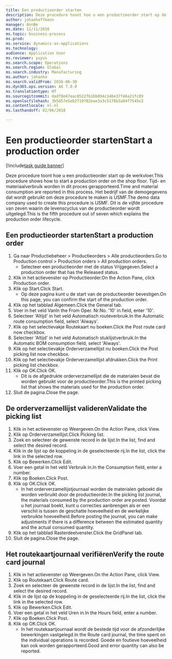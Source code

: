 ```yaml
---
title: Een productieorder starten
description: Deze procedure toont hoe u een productieorder start op de werkvloer.
author: johanhoffmann
manager: AnnBe
ms.date: 11/11/2016
ms.topic: business-process
ms.prod: 
ms.service: dynamics-ax-applications
ms.technology: 
audience: Application User
ms.reviewer: yuyus
ms.search.scope: Operations
ms.search.region: Global
ms.search.industry: Manufacturing
ms.author: johanho
ms.search.validFrom: 2016-06-30
ms.dyn365.ops.version: AX 7.0.0
ms.translationtype: HT
ms.sourcegitcommit: dadf0e87eac8522f61bb094c146e37f46a21fc09
ms.openlocfilehash: 3b5657e5eb2719702eae3a3c5178b3a04f7545e3
ms.contentlocale: nl-nl
ms.lasthandoff: 02/06/2018

---
```

# <a name="start-a-production-order"></a><span data-ttu-id="3ea3a-103">Een productieorder starten</span><span class="sxs-lookup"><span data-stu-id="3ea3a-103">Start a production order</span></span>

[!include[task guide banner](../../includes/task-guide-banner.md)]

<span data-ttu-id="3ea3a-104">Deze procedure toont hoe u een productieorder start op de werkvloer.</span><span class="sxs-lookup"><span data-stu-id="3ea3a-104">This procedure shows how to start a production order on the shop floor.</span></span> <span data-ttu-id="3ea3a-105">Tijd- en materiaalverbruik worden in dit proces gerapporteerd.</span><span class="sxs-lookup"><span data-stu-id="3ea3a-105">Time and material consumption are reported in this process.</span></span> <span data-ttu-id="3ea3a-106">Het bedrijf van de demogegevens dat wordt gebruikt om deze procedure te maken is USMF.</span><span class="sxs-lookup"><span data-stu-id="3ea3a-106">The demo data company used to create this procedure is USMF.</span></span> <span data-ttu-id="3ea3a-107">Dit is de vijfde procedure van zeven waarin de levenscyclus van de productieorder wordt uitgelegd.</span><span class="sxs-lookup"><span data-stu-id="3ea3a-107">This is the fifth procedure out of seven which explains the production order lifecycle.</span></span>


## <a name="start-a-production-order"></a><span data-ttu-id="3ea3a-108">Een productieorder starten</span><span class="sxs-lookup"><span data-stu-id="3ea3a-108">Start a production order</span></span>
1. <span data-ttu-id="3ea3a-109">Ga naar Productiebeheer > Productieorders > Alle productieorders.</span><span class="sxs-lookup"><span data-stu-id="3ea3a-109">Go to Production control > Production orders > All production orders.</span></span>
    * <span data-ttu-id="3ea3a-110">Selecteer een productieorder met de status Vrijgegeven.</span><span class="sxs-lookup"><span data-stu-id="3ea3a-110">Select a production order that has the Released status.</span></span>  
2. <span data-ttu-id="3ea3a-111">Klik in het actievenster op Productieorder.</span><span class="sxs-lookup"><span data-stu-id="3ea3a-111">On the Action Pane, click Production order.</span></span>
3. <span data-ttu-id="3ea3a-112">Klik op Start.</span><span class="sxs-lookup"><span data-stu-id="3ea3a-112">Click Start.</span></span>
    * <span data-ttu-id="3ea3a-113">Op deze pagina kunt u de start van de productieorder bevestigen.</span><span class="sxs-lookup"><span data-stu-id="3ea3a-113">On this page, you can confirm the start of the production order.</span></span>  
4. <span data-ttu-id="3ea3a-114">Klik op het tabblad Algemeen.</span><span class="sxs-lookup"><span data-stu-id="3ea3a-114">Click the General tab.</span></span>
5. <span data-ttu-id="3ea3a-115">Voer in het veld Van</span><span class="sxs-lookup"><span data-stu-id="3ea3a-115">In the From Oper.</span></span> <span data-ttu-id="3ea3a-116">Nr.</span><span class="sxs-lookup"><span data-stu-id="3ea3a-116">No.</span></span> <span data-ttu-id="3ea3a-117">'10' in.</span><span class="sxs-lookup"><span data-stu-id="3ea3a-117">field, enter '10'.</span></span>
6. <span data-ttu-id="3ea3a-118">Selecteer 'Altijd' in het veld Automatisch routeverbruik.</span><span class="sxs-lookup"><span data-stu-id="3ea3a-118">In the Automatic route consumption field, select 'Always'.</span></span>
7. <span data-ttu-id="3ea3a-119">Klik op het selectievakje Routekaart nu boeken.</span><span class="sxs-lookup"><span data-stu-id="3ea3a-119">Click the Post route card now checkbox.</span></span>
8. <span data-ttu-id="3ea3a-120">Selecteer 'Altijd' in het veld Automatisch stuklijstverbruik.</span><span class="sxs-lookup"><span data-stu-id="3ea3a-120">In the Automatic BOM consumption field, select 'Always'.</span></span>
9. <span data-ttu-id="3ea3a-121">Klik op het selectievakje Orderverzamellijst nu boeken.</span><span class="sxs-lookup"><span data-stu-id="3ea3a-121">Click the Post picking list now checkbox.</span></span>
10. <span data-ttu-id="3ea3a-122">Klik op het selectievakje Orderverzamellijst afdrukken.</span><span class="sxs-lookup"><span data-stu-id="3ea3a-122">Click the Print picking list checkbox.</span></span>
11. <span data-ttu-id="3ea3a-123">Klik op OK.</span><span class="sxs-lookup"><span data-stu-id="3ea3a-123">Click OK.</span></span>
    * <span data-ttu-id="3ea3a-124">Dit is de afgedrukte orderverzamellijst die de materialen bevat die worden gebruikt voor de productieorder.</span><span class="sxs-lookup"><span data-stu-id="3ea3a-124">This is the printed picking list that shows the materials used for the production order.</span></span>  
12. <span data-ttu-id="3ea3a-125">Sluit de pagina.</span><span class="sxs-lookup"><span data-stu-id="3ea3a-125">Close the page.</span></span>

## <a name="validate-the-picking-list"></a><span data-ttu-id="3ea3a-126">De orderverzamellijst valideren</span><span class="sxs-lookup"><span data-stu-id="3ea3a-126">Validate the picking list</span></span>
1. <span data-ttu-id="3ea3a-127">Klik in het actievenster op Weergeven.</span><span class="sxs-lookup"><span data-stu-id="3ea3a-127">On the Action Pane, click View.</span></span>
2. <span data-ttu-id="3ea3a-128">Klik op Orderverzamellijst.</span><span class="sxs-lookup"><span data-stu-id="3ea3a-128">Click Picking list.</span></span>
3. <span data-ttu-id="3ea3a-129">Zoek en selecteer de gewenste record in de lijst.</span><span class="sxs-lookup"><span data-stu-id="3ea3a-129">In the list, find and select the desired record.</span></span>
4. <span data-ttu-id="3ea3a-130">Klik in de lijst op de koppeling in de geselecteerde rij.</span><span class="sxs-lookup"><span data-stu-id="3ea3a-130">In the list, click the link in the selected row.</span></span>
5. <span data-ttu-id="3ea3a-131">Klik op Bewerken.</span><span class="sxs-lookup"><span data-stu-id="3ea3a-131">Click Edit.</span></span>
6. <span data-ttu-id="3ea3a-132">Voer een getal in het veld Verbruik in.</span><span class="sxs-lookup"><span data-stu-id="3ea3a-132">In the Consumption field, enter a number.</span></span>
7. <span data-ttu-id="3ea3a-133">Klik op Boeken.</span><span class="sxs-lookup"><span data-stu-id="3ea3a-133">Click Post.</span></span>
8. <span data-ttu-id="3ea3a-134">Klik op OK.</span><span class="sxs-lookup"><span data-stu-id="3ea3a-134">Click OK.</span></span>
    * <span data-ttu-id="3ea3a-135">In het orderverzamellijstjournaal worden de materialen geboekt die worden verbruikt door de productieorder.</span><span class="sxs-lookup"><span data-stu-id="3ea3a-135">In the picking list journal, the materials consumed by the production order are posted.</span></span> <span data-ttu-id="3ea3a-136">Voordat u het journaal boekt, kunt u correcties aanbrengen als er een verschil is tussen de geschatte hoeveelheid en de werkelijke verbruikte hoeveelheid.</span><span class="sxs-lookup"><span data-stu-id="3ea3a-136">Before posting the journal, you can make adjustments if there is a difference between the estimated quantity and the actual consumed quantity.</span></span>  
9. <span data-ttu-id="3ea3a-137">Klik op het tabblad Rasterdeelvenster.</span><span class="sxs-lookup"><span data-stu-id="3ea3a-137">Click the GridPanel tab.</span></span>
10. <span data-ttu-id="3ea3a-138">Sluit de pagina.</span><span class="sxs-lookup"><span data-stu-id="3ea3a-138">Close the page.</span></span>

## <a name="verify-the-route-card-journal"></a><span data-ttu-id="3ea3a-139">Het routekaartjournaal verifiëren</span><span class="sxs-lookup"><span data-stu-id="3ea3a-139">Verify the route card journal</span></span>
1. <span data-ttu-id="3ea3a-140">Klik in het actievenster op Weergeven.</span><span class="sxs-lookup"><span data-stu-id="3ea3a-140">On the Action Pane, click View.</span></span>
2. <span data-ttu-id="3ea3a-141">Klik op Routekaart.</span><span class="sxs-lookup"><span data-stu-id="3ea3a-141">Click Route card.</span></span>
3. <span data-ttu-id="3ea3a-142">Zoek en selecteer de gewenste record in de lijst.</span><span class="sxs-lookup"><span data-stu-id="3ea3a-142">In the list, find and select the desired record.</span></span>
4. <span data-ttu-id="3ea3a-143">Klik in de lijst op de koppeling in de geselecteerde rij.</span><span class="sxs-lookup"><span data-stu-id="3ea3a-143">In the list, click the link in the selected row.</span></span>
5. <span data-ttu-id="3ea3a-144">Klik op Bewerken.</span><span class="sxs-lookup"><span data-stu-id="3ea3a-144">Click Edit.</span></span>
6. <span data-ttu-id="3ea3a-145">Voer een getal in het veld Uren in.</span><span class="sxs-lookup"><span data-stu-id="3ea3a-145">In the Hours field, enter a number.</span></span>
7. <span data-ttu-id="3ea3a-146">Klik op Boeken.</span><span class="sxs-lookup"><span data-stu-id="3ea3a-146">Click Post.</span></span>
8. <span data-ttu-id="3ea3a-147">Klik op OK.</span><span class="sxs-lookup"><span data-stu-id="3ea3a-147">Click OK.</span></span>
    * <span data-ttu-id="3ea3a-148">In het routekaartjournaal wordt de bestede tijd voor de afzonderlijke bewerkingen vastgelegd.</span><span class="sxs-lookup"><span data-stu-id="3ea3a-148">In the Route card journal, the time spent on the individual operations is recorded.</span></span> <span data-ttu-id="3ea3a-149">Goede en foutieve hoeveelheid kan ook worden gerapporteerd.</span><span class="sxs-lookup"><span data-stu-id="3ea3a-149">Good and error quantity can also be reported.</span></span>  

